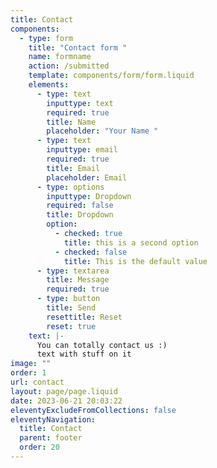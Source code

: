 ```yaml
---
title: Contact
components:
  - type: form
    title: "Contact form "
    name: formname
    action: /submitted
    template: components/form/form.liquid
    elements:
      - type: text
        inputtype: text
        required: true
        title: Name
        placeholder: "Your Name "
      - type: text
        inputtype: email
        required: true
        title: Email
        placeholder: Email
      - type: options
        inputtype: Dropdown
        required: false
        title: Dropdown
        option:
          - checked: true
            title: this is a second option
          - checked: false
            title: This is the default value
      - type: textarea
        title: Message
        required: true
      - type: button
        title: Send
        resettitle: Reset
        reset: true
    text: |-
      Y﻿ou can totally contact us :)
      t﻿ext with stuff on it
image: ""
order: 1
url: contact
layout: page/page.liquid
date: 2023-06-21 20:03:22
eleventyExcludeFromCollections: false
eleventyNavigation:
  title: Contact
  parent: footer
  order: 20
---
```


